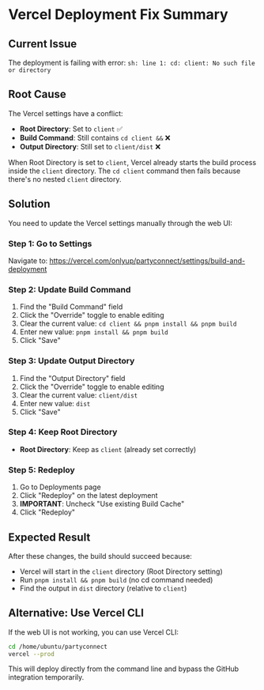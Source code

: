 # Vercel Deployment Fix Summary

## Current Issue

The deployment is failing with error: `sh: line 1: cd: client: No such file or directory`

## Root Cause

The Vercel settings have a conflict:
- **Root Directory**: Set to `client` ✅
- **Build Command**: Still contains `cd client &&` ❌
- **Output Directory**: Still set to `client/dist` ❌

When Root Directory is set to `client`, Vercel already starts the build process inside the `client` directory. The `cd client` command then fails because there's no nested `client` directory.

## Solution

You need to update the Vercel settings manually through the web UI:

### Step 1: Go to Settings
Navigate to: https://vercel.com/onlyup/partyconnect/settings/build-and-deployment

### Step 2: Update Build Command
1. Find the "Build Command" field
2. Click the "Override" toggle to enable editing
3. Clear the current value: `cd client && pnpm install && pnpm build`
4. Enter new value: `pnpm install && pnpm build`
5. Click "Save"

### Step 3: Update Output Directory
1. Find the "Output Directory" field  
2. Click the "Override" toggle to enable editing
3. Clear the current value: `client/dist`
4. Enter new value: `dist`
5. Click "Save"

### Step 4: Keep Root Directory
- **Root Directory**: Keep as `client` (already set correctly)

### Step 5: Redeploy
1. Go to Deployments page
2. Click "Redeploy" on the latest deployment
3. **IMPORTANT**: Uncheck "Use existing Build Cache"
4. Click "Redeploy"

## Expected Result

After these changes, the build should succeed because:
- Vercel will start in the `client` directory (Root Directory setting)
- Run `pnpm install && pnpm build` (no cd command needed)
- Find the output in `dist` directory (relative to `client`)

## Alternative: Use Vercel CLI

If the web UI is not working, you can use Vercel CLI:

```bash
cd /home/ubuntu/partyconnect
vercel --prod
```

This will deploy directly from the command line and bypass the GitHub integration temporarily.

